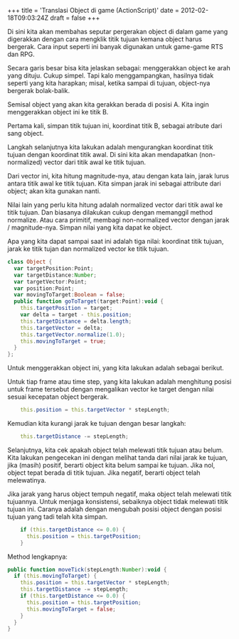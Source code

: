 +++
title = 'Translasi Object di game (ActionScript)'
date = 2012-02-18T09:03:24Z
draft = false
+++

Di sini kita akan membahas seputar pergerakan object di dalam game yang digerakkan dengan cara mengklik titik tujuan kemana object harus bergerak. Cara input seperti ini banyak digunakan untuk game-game RTS dan RPG.

Secara garis besar bisa kita jelaskan sebagai: menggerakkan object ke arah yang dituju. Cukup simpel. Tapi kalo menggampangkan, hasilnya tidak seperti yang kita harapkan; misal, ketika sampai di tujuan, object-nya bergerak bolak-balik.

Semisal object yang akan kita gerakkan berada di posisi A. Kita ingin menggerakkan object ini ke titik B.

Pertama kali, simpan titik tujuan ini, koordinat titik B, sebagai atribute dari sang object.

Langkah selanjutnya kita lakukan adalah mengurangkan koordinat titik tujuan dengan koordinat titik awal. Di sini kita akan mendapatkan (non-normalized) vector dari titik awal ke titik tujuan.

Dari vector ini, kita hitung magnitude-nya, atau dengan kata lain, jarak lurus antara titik awal ke titik tujuan. Kita simpan jarak ini sebagai attribute dari object; akan kita gunakan nanti.

Nilai lain yang perlu kita hitung adalah normalized vector dari titik awal ke titik tujuan. Dan biasanya dilakukan cukup dengan memanggil method normalize. Atau cara primitif, membagi non-normalized vector dengan jarak / magnitude-nya. Simpan nilai yang kita dapat ke object.

Apa yang kita dapat sampai saat ini adalah tiga nilai: koordinat titik tujuan, jarak ke titik tujan dan normalized vector ke titik tujuan.

```actionscript
class Object {
  var targetPosition:Point;
  var targetDistance:Number;
  var targetVector:Point;
  var position:Point;
  var movingToTarget:Boolean = false;
  public function goToTarget(target:Point):void {
    this.targetPosition = target;
    var delta = target - this.position;
    this.targetDistance = delta.length;
    this.targetVector = delta;
    this.targetVector.normalize(1.0);
    this.movingToTarget = true;
  }
};
```

Untuk menggerakkan object ini, yang kita lakukan adalah sebagai berikut.

Untuk tiap frame atau time step, yang kita lakukan adalah menghitung posisi untuk frame tersebut dengan mengalikan vector ke target dengan nilai sesuai kecepatan object bergerak.

```actionscript
    this.position = this.targetVector * stepLength;
```

Kemudian kita kurangi jarak ke tujuan dengan besar langkah:

```actionscript
    this.targetDistance -= stepLength;
```

Selanjutnya, kita cek apakah object telah melewati titik tujuan atau belum. Kita lakukan pengecekan ini dengan melihat tanda dari nilai jarak ke tujuan, jika (masih) positif, berarti object kita belum sampai ke tujuan. Jika nol, object tepat berada di titik tujuan. Jika negatif, berarti object telah melewatinya.

Jika jarak yang harus object tempuh negatif, maka object telah melewati titik tujuannya. Untuk menjaga konsistensi, sebaiknya object tidak melewati titik tujuan ini. Caranya adalah dengan mengubah posisi object dengan posisi tujuan yang tadi telah kita simpan.

```actionscript
    if (this.targetDistance <= 0.0) {
      this.position = this.targetPosition;
    }
```

Method lengkapnya:

```actionscript
public function moveTick(stepLength:Number):void {
  if (this.movingToTarget) {
    this.position = this.targetVector * stepLength;
    this.targetDistance -= stepLength;
    if (this.targetDistance <= 0.0) {
      this.position = this.targetPosition;
      this.movingToTarget = false;
    }
  }
}
```
